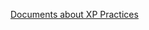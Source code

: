 <!--(dl
(section-meta
    (title Back To Other Documents))
)-->

[Documents about XP Practices](README.md)